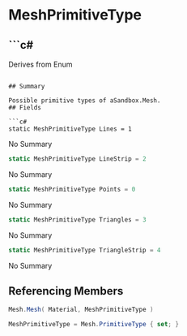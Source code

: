 # MeshPrimitiveType

## ```c#
Derives from Enum
```

## Summary

Possible primitive types of aSandbox.Mesh.
## Fields

```c#
static MeshPrimitiveType Lines = 1
```
No Summary
```c#
static MeshPrimitiveType LineStrip = 2
```
No Summary
```c#
static MeshPrimitiveType Points = 0
```
No Summary
```c#
static MeshPrimitiveType Triangles = 3
```
No Summary
```c#
static MeshPrimitiveType TriangleStrip = 4
```
No Summary
## Referencing Members

```c#
Mesh.Mesh( Material, MeshPrimitiveType ) 
```
```c#
MeshPrimitiveType = Mesh.PrimitiveType { set; } 
```
